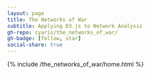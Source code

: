 ```yaml
---
layout: page
title: The Networks of War
subtitle: Applying D3.js to Network Analysis
gh-repo: cyaris/the_networks_of_war/
gh-badge: [follow, star]
social-share: true
---
```


{% include /the_networks_of_war/home.html %}
